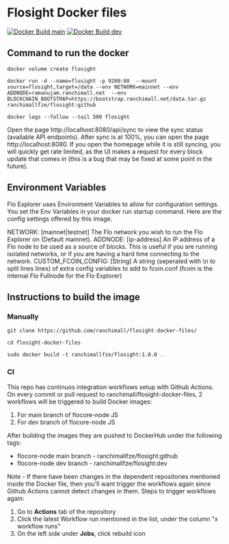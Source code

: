 # Flosight Docker files
[![Docker Build main](https://github.com/ranchimall/flosight-docker-files/actions/workflows/build-publish-main.yml/badge.svg)](https://github.com/ranchimall/flosight-docker-files/actions/workflows/build-publish-main.yml)   [![Docker Build dev](https://github.com/ranchimall/flosight-docker-files/actions/workflows/build-publish-dev.yml/badge.svg)](https://github.com/ranchimall/flosight-docker-files/actions/workflows/build-publish-dev.yml)

## Command to run the docker

```
docker volume create flosight

docker run -d --name=flosight -p 9200:80  --mount source=flosight,target=/data --env NETWORK=mainnet --env ADDNODE=ramanujam.ranchimall.net  --env BLOCKCHAIN_BOOTSTRAP=https://bootstrap.ranchimall.net/data.tar.gz ranchimallfze/flosight:github

docker logs --follow --tail 500 flosight
```    

Open the page http://localhost:8080/api/sync to view the sync status (available API endpoints). After sync is at 100%, you can open the page http://localhost:8080. If you open the homepage while it is still syncing, you will quickly get rate limited, as the UI makes a request for every block update that comes in (this is a bug that may be fixed at some point in the future).

## Environment Variables
Flo Explorer uses Environment Variables to allow for configuration settings. You set the Env Variables in your docker run startup command. Here are the config settings offered by this image.

NETWORK: [mainnet|testnet] The Flo network you wish to run the Flo Explorer on (Default mainnet).
ADDNODE: [ip-address] An IP address of a Flo node to be used as a source of blocks. This is useful if you are running isolated networks, or if you are having a hard time connecting to the network.
CUSTOM_FCOIN_CONFIG: [String] A string (seperated with \n to split lines lines) of extra config variables to add to fcoin.conf (fcoin is the internal Flo Fullnode for the Flo Explorer)

## Instructions to build the image

### Manually
```
git clone https://github.com/ranchimall/flosight-docker-files/

cd flosight-docker-files

sudo docker build -t ranchimallfze/flosight:1.0.0 .
```

### CI 

This repo has continuos integration workflows setup with Github Actions. On every commit or pull request to ranchimall/flosight-docker-files, 2 workflows will be triggered to build Docker images: 
1. For main branch of flocore-node JS
2. For dev branch of flocore-node JS 

After building the images they are pushed to DockerHub under the following tags:
* flocore-node main branch - ranchimallfze/flosight:github
* flocore-node dev branch  - ranchimallfze/flosight:dev

Note - If there have been changes in the dependent repositories mentioned inside the Docker file, then you'll want trigger the workflows again since Github Actions cannot detect changes in them. Steps to trigger workflows again:
1. Go to **Actions** tab of the repository
2. Click the latest Workflow run mentioned in the list, under the column "x workflow runs"
3. On the left side under **Jobs**, click rebuild icon

